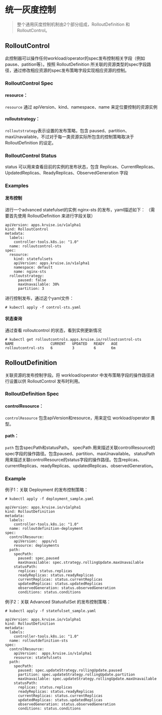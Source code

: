 # 统一灰度控制
> 整个通用灰度控制机制由2个部分组成，RolloutDefinition 和 RolloutControl。

## RolloutControl
  此控制器可以操作任何workload/operator的spec发布控制相关字段（例如pause、patition等）。按照 RolloutDefinition 所关联的资源类型的spec字段路径，通过修改相应资源的spec发布策略字段实现相应资源的控制。
### RolloutControl Spec
#### resource：
  `resource` 通过 apiVersion、kind、namespace、name 来定位要控制的资源实例

#### rolloutstrategy：
  `rolloutstrategy`表示设置的发布策略，包含 paused、partition、maxUnavailable，不过对于每一类资源实际所包含的控制策略取决于 RolloutDefinition 的设定。

### RolloutControl Status
  status 可以用来查看目前的实例的发布状态，包含 Replicas、CurrentReplicas、UpdatedReplicas、ReadyReplicas、ObservedGeneration 字段

### Examples
#### 发布控制
进行一个advanced statefulset的实例 nginx-sts 的发布，yaml描述如下：
（需要首先使用 RolloutDefinition 来进行字段关联）
```
apiVersion: apps.kruise.io/v1alpha1
kind: RolloutControl
metadata:
  labels:
    controller-tools.k8s.io: "1.0"
  name: rolloutcontrol-sts
spec:
  resource:
    kind: statefulsets
    apiVersion: apps.kruise.io/v1alpha1
    namespace: default
    name: nginx-sts
  rolloutstrategy:
      paused: false
      maxUnavailable: 30%
      partition: 3
```
进行控制发布，通过这个yaml文件：
```
# kubectl apply -f control-sts.yaml
```
#### 状态查询
通过查看 rolloutcontrol 的状态，看到实例更新情况
```
# kubectl get rolloutcontrols.apps.kruise.io/rolloutcontrol-sts
NAME                 CURRENT   UPDATED   READY   AGE
rolloutcontrol-sts   6         3         6       6m
```
## RolloutDefinition
  关联资源的发布控制字段。将 workload/operator 中发布策略字段的操作路径进行设置以供 RolloutControl 发布时利用。
### RolloutDefinition Spec
#### controlResource：
  `controlResource` 包含apiVersion和resource，用来定位 workload/operator 类型。
#### path：
`path` 包含specPath和statusPath。
specPath 用来描述关联controlResource的spec字段的操作路径。包含paused、partition、maxUnavailable。
statusPath 用来描述关联controlResource的status字段的操作路径。包含replicas、currentReplicas、readyReplicas、updatedReplicas、observedGeneration。
### Example
例子1：关联 Deployment 的发布控制策略：
```
# kubectl apply -f deployment_sample.yaml
```
```
apiVersion: apps.kruise.io/v1alpha1
kind: RolloutDefinition
metadata:
  labels:
    controller-tools.k8s.io: "1.0"
  name: rolloutdefinition-deployment
spec:
  controlResource:
    apiVersion:  apps/v1
    resource: deployments
  path:
    specPath:
      paused: spec.paused
      maxUnavailable: spec.strategy.rollingUpdate.maxUnavailable
    statusPath:
      replicas: status.replicas
      readyReplicas: status.readyReplicas
      currentReplicas: status.currentReplicas
      updatedReplicas: status.updatedReplicas
      observedGeneration: status.observedGeneration
      conditions: status.conditions
```
例子2：关联 Advanced StatusfulSet 的发布控制策略：
```
# kubectl apply -f statefulset_sample.yaml
```
```
apiVersion: apps.kruise.io/v1alpha1
kind: RolloutDefinition
metadata:
  labels:
    controller-tools.k8s.io: "1.0"
  name: rolloutdefinition-sts
spec:
  controlResource:
    apiVersion:  apps.kruise.io/v1alpha1
    resource: statefulsets
  path:
    specPath:
      paused: spec.updateStrategy.rollingUpdate.paused
      partition: spec.updateStrategy.rollingUpdate.partition
      maxUnavailable: spec.updateStrategy.rollingUpdate.maxUnavailable
    statusPath:
      replicas: status.replicas
      readyReplicas: status.readyReplicas
      currentReplicas: status.currentReplicas
      updatedReplicas: status.updatedReplicas
      observedGeneration: status.observedGeneration
      conditions: status.conditions
```